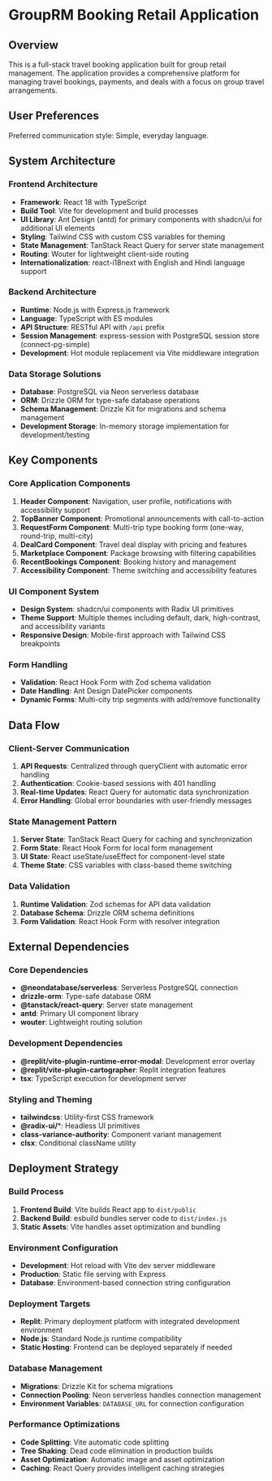 # GroupRM Booking Retail Application

## Overview

This is a full-stack travel booking application built for group retail management. The application provides a comprehensive platform for managing travel bookings, payments, and deals with a focus on group travel arrangements.

## User Preferences

Preferred communication style: Simple, everyday language.

## System Architecture

### Frontend Architecture
- **Framework**: React 18 with TypeScript
- **Build Tool**: Vite for development and build processes
- **UI Library**: Ant Design (antd) for primary components with shadcn/ui for additional UI elements
- **Styling**: Tailwind CSS with custom CSS variables for theming
- **State Management**: TanStack React Query for server state management
- **Routing**: Wouter for lightweight client-side routing
- **Internationalization**: react-i18next with English and Hindi language support

### Backend Architecture
- **Runtime**: Node.js with Express.js framework
- **Language**: TypeScript with ES modules
- **API Structure**: RESTful API with `/api` prefix
- **Session Management**: express-session with PostgreSQL session store (connect-pg-simple)
- **Development**: Hot module replacement via Vite middleware integration

### Data Storage Solutions
- **Database**: PostgreSQL via Neon serverless database
- **ORM**: Drizzle ORM for type-safe database operations
- **Schema Management**: Drizzle Kit for migrations and schema management
- **Development Storage**: In-memory storage implementation for development/testing

## Key Components

### Core Application Components
1. **Header Component**: Navigation, user profile, notifications with accessibility support
2. **TopBanner Component**: Promotional announcements with call-to-action
3. **RequestForm Component**: Multi-trip type booking form (one-way, round-trip, multi-city)
4. **DealCard Component**: Travel deal display with pricing and features
5. **Marketplace Component**: Package browsing with filtering capabilities
6. **RecentBookings Component**: Booking history and management
7. **Accessibility Component**: Theme switching and accessibility features

### UI Component System
- **Design System**: shadcn/ui components with Radix UI primitives
- **Theme Support**: Multiple themes including default, dark, high-contrast, and accessibility variants
- **Responsive Design**: Mobile-first approach with Tailwind CSS breakpoints

### Form Handling
- **Validation**: React Hook Form with Zod schema validation
- **Date Handling**: Ant Design DatePicker components
- **Dynamic Forms**: Multi-city trip segments with add/remove functionality

## Data Flow

### Client-Server Communication
1. **API Requests**: Centralized through queryClient with automatic error handling
2. **Authentication**: Cookie-based sessions with 401 handling
3. **Real-time Updates**: React Query for automatic data synchronization
4. **Error Handling**: Global error boundaries with user-friendly messages

### State Management Pattern
1. **Server State**: TanStack React Query for caching and synchronization
2. **Form State**: React Hook Form for local form management
3. **UI State**: React useState/useEffect for component-level state
4. **Theme State**: CSS variables with class-based theme switching

### Data Validation
1. **Runtime Validation**: Zod schemas for API data validation
2. **Database Schema**: Drizzle ORM schema definitions
3. **Form Validation**: React Hook Form with resolver integration

## External Dependencies

### Core Dependencies
- **@neondatabase/serverless**: Serverless PostgreSQL connection
- **drizzle-orm**: Type-safe database ORM
- **@tanstack/react-query**: Server state management
- **antd**: Primary UI component library
- **wouter**: Lightweight routing solution

### Development Dependencies
- **@replit/vite-plugin-runtime-error-modal**: Development error overlay
- **@replit/vite-plugin-cartographer**: Replit integration features
- **tsx**: TypeScript execution for development server

### Styling and Theming
- **tailwindcss**: Utility-first CSS framework
- **@radix-ui/***: Headless UI primitives
- **class-variance-authority**: Component variant management
- **clsx**: Conditional className utility

## Deployment Strategy

### Build Process
1. **Frontend Build**: Vite builds React app to `dist/public`
2. **Backend Build**: esbuild bundles server code to `dist/index.js`
3. **Static Assets**: Vite handles asset optimization and bundling

### Environment Configuration
- **Development**: Hot reload with Vite dev server middleware
- **Production**: Static file serving with Express
- **Database**: Environment-based connection string configuration

### Deployment Targets
- **Replit**: Primary deployment platform with integrated development environment
- **Node.js**: Standard Node.js runtime compatibility
- **Static Hosting**: Frontend can be deployed separately if needed

### Database Management
- **Migrations**: Drizzle Kit for schema migrations
- **Connection Pooling**: Neon serverless handles connection management
- **Environment Variables**: `DATABASE_URL` for connection configuration

### Performance Optimizations
- **Code Splitting**: Vite automatic code splitting
- **Tree Shaking**: Dead code elimination in production builds
- **Asset Optimization**: Automatic image and asset optimization
- **Caching**: React Query provides intelligent caching strategies